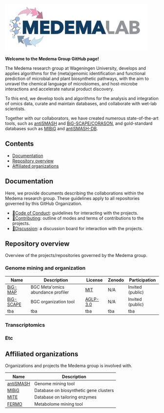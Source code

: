 <img src="./medema_group_logo.svg" style="max-width: 50vw;"/>


**Welcome to the Medema Group GitHub page!**

The Medema research group at Wageningen University, develops and applies algorithms for the (meta)genomic identification and functional prediction of microbial and plant biosynthetic pathways, with the aim to unravel the chemical language of microbiomes, and host-microbe interactions and accelerate natural product discovery. 

To this end, we develop tools and algorithms for the analysis and integration of omics data, curate and maintain databases, and collaborate with wet-lab scientists.

Together with our collaborators, we have created numerous state-of-the-art tools, such as [antiSMASH](https://antismash.secondarymetabolites.org) and [BiG-SCAPE/CORASON](https://github.com/medema-group/BiG-SCAPE), and gold-standard databases such as [MIBiG](https://mibig.secondarymetabolites.org/) and [antiSMASH-DB](https://antismash-db.secondarymetabolites.org/).

Contents
-----------------
- [Documentation](#documentation)
- [Repository overview](#repository-overview)
- [Affiliated organizations](#affiliated-organizations)

## Documentation

Here, we provide documents describing the collaborations within the Medema research group.
These guidelines apply to all repositories governed by this GitHub Organization.

- [📜Code of Conduct](../CODE_OF_CONDUCT.md): guidelines for interacting with the projects.
- [🤝Contributing](../CONTRIBUTING.md): outline of modes and terms of contributions to the projects.
- [👥Discussion](TBA): a discussion board for interaction with the projects.

## Repository overview

Overview of the projects/repositories governed by the Medema group.

### Genome mining and organization

| Name                                                   | Description                       | License                                            | Zenodo | Participation |
|--------------------------------------------------------|-----------------------------------|----------------------------------------------------|--------|------------|
| [BiG-MAP](https://github.com/medema-group/https://github.com/medema-group/BiG-MAP)   | BGC Meta'omics abundance profiler | [MIT](https://opensource.org/license/mit)      | N/A | Invited (public) |
| [BiG-SCAPE](https://github.com/medema-group/BiG-SCAPE) | BGC organization tool             | [AGLP-3.0](https://opensource.org/license/agpl-v3) |  N/A | Invited (public) |
| tba | tba | tba | tba | tba | tba |

### Transcriptomics

### Etc

## Affiliated organizations

Organizations and projects the Medema group is involved with.

| Name                                      | Description                            |
|-------------------------------------------|----------------------------------------|
| [antiSMASH](https://github.com/antismash) | Genome mining tool                     |
| [MIBiG](https://github.com/mibig-secmet)  | Database on biosynthetic gene clusters |
| [MITE](https://github.com/mite-standard)  | Database on tailoring enzymes          |
| [FERMO](https://github.com/fermo-metabolomics)| Metabolome mining tool             |


